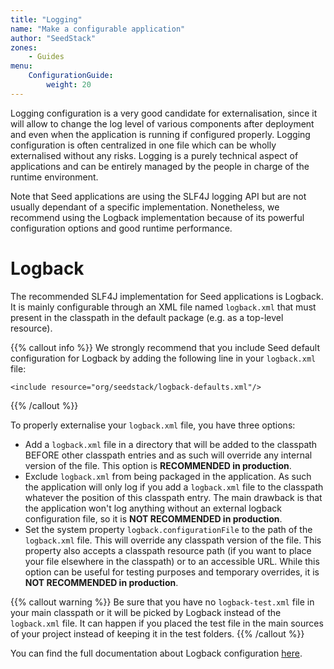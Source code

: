 ```yaml
---
title: "Logging"
name: "Make a configurable application"
author: "SeedStack"
zones:
    - Guides
menu:
    ConfigurationGuide:
        weight: 20
---
```


Logging configuration is a very good candidate for externalisation, since it will allow to change the log level of
various components after deployment and even when the application is running if configured properly. Logging configuration
is often centralized in one file which can be wholly externalised without any risks. Logging is a purely technical
aspect of applications and can be entirely managed by the people in charge of the runtime environment.

Note that Seed applications are using the SLF4J logging API but are not usually dependant of a specific implementation. 
Nonetheless, we recommend using the Logback implementation because of its powerful configuration options and good 
runtime performance.

# Logback

The recommended SLF4J implementation for Seed applications is Logback. It is mainly configurable through an XML file
named `logback.xml` that must present in the classpath in the default package (e.g. as a top-level resource). 

{{% callout info %}}
We strongly recommend that you include Seed default configuration for Logback by adding the following line in your 
`logback.xml` file:

    <include resource="org/seedstack/logback-defaults.xml"/>
{{% /callout %}}

To properly externalise your `logback.xml` file, you have three options:

* Add a `logback.xml` file in a directory that will be added to the classpath BEFORE other classpath entries and as
such will override any internal version of the file. This option is **RECOMMENDED in production**.
* Exclude `logback.xml` from being packaged in the application. As such the application will only log if you add a 
`logback.xml` file to the classpath whatever the position of this classpath entry. The main drawback is that the
application won't log anything without an external logback configuration file, so it is **NOT RECOMMENDED in production**.
* Set the system property `logback.configurationFile` to the path of the `logback.xml` file. This will override any
classpath version of the file. This property also accepts a classpath resource path (if you want to place your file
elsewhere in the classpath) or to an accessible URL. While this option can be useful for testing purposes and temporary
overrides, it is **NOT RECOMMENDED in production**.

{{% callout warning %}}
Be sure that you have no <code>logback-test.xml</code> file in your main classpath or it will be picked by Logback instead
of the <code>logback.xml</code> file. It can happen if you placed the test file in the main sources of your project instead
of keeping it in the test folders.
{{% /callout %}}

You can find the full documentation about Logback configuration [here](http://logback.qos.ch/manual/configuration.html).
